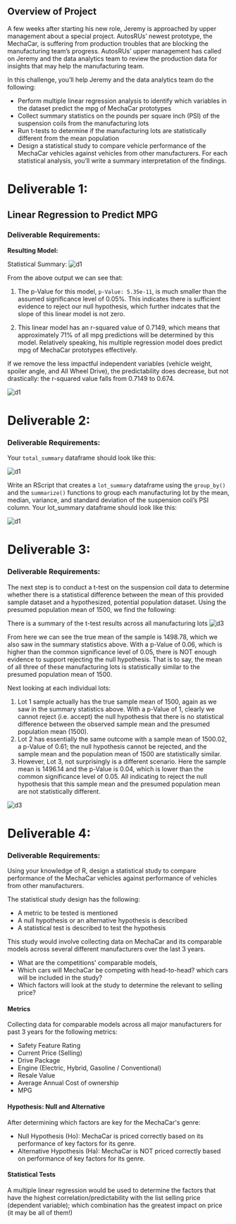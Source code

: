 ## Overview of Project
A few weeks after starting his new role, Jeremy is approached by upper management about a special project. AutosRUs’ newest prototype, the MechaCar, is suffering from production troubles that are blocking the manufacturing team’s progress. AutosRUs’ upper management has called on Jeremy and the data analytics team to review the production data for insights that may help the manufacturing team.

In this challenge, you’ll help Jeremy and the data analytics team do the following:

* Perform multiple linear regression analysis to identify which variables in the dataset predict the mpg of MechaCar prototypes
* Collect summary statistics on the pounds per square inch (PSI) of the suspension coils from the manufacturing lots
* Run t-tests to determine if the manufacturing lots are statistically different from the mean population
* Design a statistical study to compare vehicle performance of the MechaCar vehicles against vehicles from other manufacturers. For each statistical analysis, you’ll write a summary interpretation of the findings.

# Deliverable 1:  
## Linear Regression to Predict MPG
### Deliverable Requirements:
**Resulting Model:** 
				
Statistical Summary:
![d1](https://github.com/Anuradha0/MechaCarChallenge/blob/main/Resources/linear_regression_d1.png)

From the above output we can see that:
1. The p-Value for this model, ```p-Value: 5.35e-11```, is much smaller than the assumed significance level of 0.05%. This indicates there is sufficient evidence to reject our null hypothesis, which further indcates that the slope of this linear model is not zero.

2.  This linear model has an r-squared value of 0.7149, which means that approximately 71% of all mpg predictions will be determined by this model. Relatively speaking, his multiple regression model does predict mpg of MechaCar prototypes effectively. 

If we remove the less impactful independent variables (vehicle weight, spoiler angle, and All Wheel Drive), the predictability does decrease, but not drastically: the r-squared value falls from 0.7149 to 0.674. 

![d1](https://github.com/Anuradha0/MechaCarChallenge/blob/main/Resources/new_linear_regression_d1.png)


# Deliverable 2:  
### Deliverable Requirements:

Your `total_summary` dataframe should look like this:

![d1](https://github.com/Anuradha0/MechaCarChallenge/blob/main/Resources/D2.4.png)

Write an RScript that creates a `lot_summary` dataframe using the `group_by()` and the `summarize()` functions to group each manufacturing lot by the mean, median, variance, and standard deviation of the suspension coil’s PSI column.
Your lot_summary dataframe should look like this:

![d1](https://github.com/Anuradha0/MechaCarChallenge/blob/main/Resources/D2.3.png)

# Deliverable 3:  
### Deliverable Requirements:

The next step is to conduct a t-test on the suspension coil data to determine whether there is a statistical difference between the mean of this provided sample dataset and a hypothesized, potential population dataset. Using the presumed population mean of 1500, we find the following:

There is a summary of the t-test results across all manufacturing lots
![d3](https://github.com/Anuradha0/MechaCarChallenge/blob/main/Resources/t_test_all.png)

From here we can see the true mean of the sample is 1498.78, which we also saw in the summary statistics above.  With a p-Value of 0.06, which is higher than the common significance level of 0.05, there is NOT enough evidence to support rejecting the null hypothesis.  That is to say, the mean of all three of these manufacturing lots is statistically similar to the presumed population mean of 1500. 

Next looking at each individual lots:

1. Lot 1 sample actually has the true sample mean of 1500, again as we saw in the summary statistics above. With a p-Value of 1, clearly we cannot reject (i.e. accept) the null hypothesis that there is no statistical difference between the observed sample mean and the presumed population mean (1500).
2. Lot 2 has essentially the same outcome with a sample mean of 1500.02, a p-Value of 0.61; the null hypothesis cannot be rejected, and the sample mean and the population mean of 1500 are statistically similar.
3. However, Lot 3, not surprisingly is a different scenario. Here the sample mean is 1496.14 and the p-Value is 0.04, which is lower than the common significance level of 0.05.  All indicating to reject the null hypothesis that this sample mean and the presumed population mean are not statistically different.

 ![d3](https://github.com/Anuradha0/MechaCarChallenge/blob/main/Resources/t_test_lot.png)

# Deliverable 4:  
### Deliverable Requirements:

Using your knowledge of R, design a statistical study to compare performance of the MechaCar vehicles against performance of vehicles from other manufacturers.

The statistical study design has the following:
- A metric to be tested is mentioned
- A null hypothesis or an alternative hypothesis is described
- A statistical test is described to test the hypothesis

This study would involve collecting data on MechaCar and its comparable models across several different manufacturers over the last 3 years.

* What are the competitions' comparable models, 
* Which cars will MechaCar be competing with head-to-head? which cars will be included in the study?
* Which factors will look at the study to determine the relevant to selling price?
 
#### Metrics
Collecting data for comparable models across all major manufacturers for past 3 years for the following metrics:

*  Safety Feature Rating
*  Current Price (Selling)
*  Drive Package
*  Engine (Electric, Hybrid, Gasoline / Conventional)
*  Resale Value
*  Average Annual Cost of ownership
*  MPG

#### Hypothesis: Null and Alternative
After determining which factors are key for the MechaCar's genre:

 * Null Hypothesis (Ho): MechaCar is priced correctly based on its performance of key factors for its genre.
 * Alternative Hypothesis (Ha): MechaCar is NOT priced correctly based on performance of key factors for its genre.
 
#### Statistical Tests
A multiple linear regression would be used to determine the factors that have the highest correlation/predictability with the list selling price (dependent variable); which combination has the greatest impact on price (it may be all of them!)
